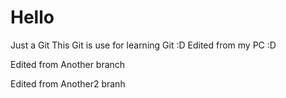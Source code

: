 # Hello
Just a Git
This Git is use for learning Git :D
Edited from my PC :D

Edited from Another branch 

Edited from Another2 branh